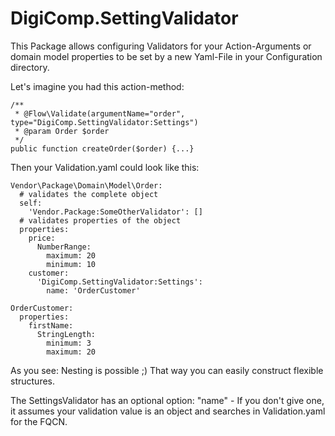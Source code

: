 # DigiComp.SettingValidator

This Package allows configuring Validators for your Action-Arguments or domain model properties to be set by a new
Yaml-File in your Configuration directory.

Let's imagine you had this action-method:

    /**
     * @Flow\Validate(argumentName="order", type="DigiComp.SettingValidator:Settings")
     * @param Order $order
     */
    public function createOrder($order) {...}

Then your Validation.yaml could look like this:

    Vendor\Package\Domain\Model\Order:
      # validates the complete object
      self:
        'Vendor.Package:SomeOtherValidator': []
      # validates properties of the object
      properties:
        price:
          NumberRange:
            maximum: 20
            minimum: 10
        customer:
          'DigiComp.SettingValidator:Settings':
            name: 'OrderCustomer'

    OrderCustomer:
      properties:
        firstName:
          StringLength:
            minimum: 3
            maximum: 20

As you see: Nesting is possible ;) That way you can easily construct flexible structures.

The SettingsValidator has an optional option: "name" - If you don't give one, it assumes your validation value is an
object and searches in Validation.yaml for the FQCN.
